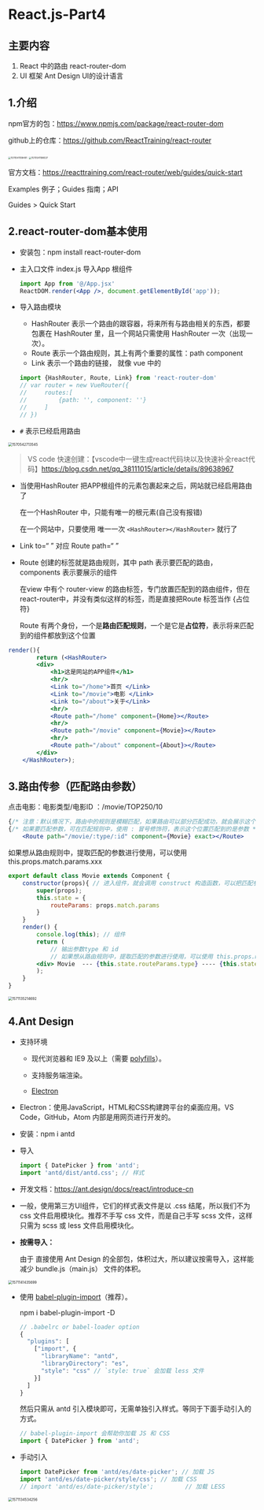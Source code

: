 # React.js-Part4

## 主要内容

1. React 中的路由 react-router-dom
2. UI 框架 Ant Design UI的设计语言

## 1.介绍

npm官方的包：https://www.npmjs.com/package/react-router-dom

github上的仓库：https://github.com/ReactTraining/react-router

<img src="E:\MarkDown\FrontEnd\React\images\1570541108491.png" alt="1570541108491" style="zoom:33%;" />

<img src="E:\MarkDown\FrontEnd\React\images\1570541198537.png" alt="1570541198537" style="zoom: 33%;" />

官方文档：https://reacttraining.com/react-router/web/guides/quick-start

Examples 例子；Guides 指南；API

Guides > Quick Start

## 2.react-router-dom基本使用

- 安装包：npm install react-router-dom

- 主入口文件 index.js 导入App 根组件

  ```jsx
  import App from '@/App.jsx'
  ReactDOM.render(<App />, document.getElementById('app'));
  ```

- 导入路由模块 

  - HashRouter 表示一个路由的跟容器，将来所有与路由相关的东西，都要包裹在 HashRouter 里，且一个网站只需使用 HashRouter 一次（出现一次）。
  - Route 表示一个路由规则，其上有两个重要的属性：path component
  - Link 表示一个路由的链接， 就像 vue 中的 <router-link to=''></router-link>

  ```jsx
  import {HashRouter, Route, Link} from 'react-router-dom'
  // var router = new VueRouter({
  //     routes:[
  //         {path: '', component: ''}
  //     ]
  // })
  ```
  
- `#` 表示已经启用路由

<img src="E:\MarkDown\FrontEnd\React\images\1570542713545.png" alt="1570542713545" style="zoom:50%;" />

> VS code 快速创建：【vscode中一键生成react代码块以及快速补全react代码】https://blog.csdn.net/qq_38111015/article/details/89638967

- 当使用HashRouter 把APP根组件的元素包裹起来之后，网站就已经启用路由了

  在一个HashRouter 中，只能有唯一的根元素(自己没有报错)

  在一个网站中，只要使用 唯一一次 `<HashRouter></HashRouter>` 就行了

- Link to=“  ” 对应 Route path=“  ”

- Route 创建的标签就是路由规则，其中 path 表示要匹配的路由，components 表示要展示的组件

  在view 中有个 router-view 的路由标签，专门放置匹配到的路由组件，但在react-router中，并没有类似这样的标签，而是直接把Route 标签当作 {占位符}

  Route 有两个身份，一个是**路由匹配规则**，一个是它是**占位符**，表示将来匹配到的组件都放到这个位置 

```jsx
render(){
        return (<HashRouter>
        <div>
            <h1>这是网站的APP组件</h1>
            <hr/>
            <Link to="/home">首页 </Link> 
            <Link to="/movie">电影 </Link> 
            <Link to="/about">关于</Link>
            <hr/>
            <Route path="/home" component={Home}></Route>
            <hr/>
            <Route path="/movie" component={Movie}></Route>
            <hr/>
            <Route path="/about" component={About}></Route>
        </div>
	</HashRouter>);
```

## 3.路由传参（匹配路由参数）

点击电影：电影类型/电影ID ：/movie/TOP250/10

```jsx
{/* 注意：默认情况下，路由中的规则是模糊匹配，如果路由可以部分匹配成功，就会展示这个路由对应的组件。 如果想让路由规则进行精确匹配，可以为Route，添加 exact 属性，表示启用精确匹配模式*/}
{/* 如果要匹配参数，可在匹配规则中，使用 : 冒号修饰符，表示这个位置匹配到的是参数 */}
	<Route path="/movie/:type/:id" component={Movie} exact></Route>
```

如果想从路由规则中，提取匹配的参数进行使用，可以使用 this.props.match.params.xxx

```jsx
export default class Movie extends Component {
    constructor(props){ // 进入组件，就会调用 construct 构造函数，可以把匹配参数保存到 state 中。
        super(props);
        this.state = {
            routeParams: props.match.params
        }
    }
    render() {
        console.log(this); // 组件
        return (
            // 输出参数type 和 id
            // 如果想从路由规则中，提取匹配的参数进行使用，可以使用 this.props.match.params.xxx
        <div> Movie  --- {this.state.routeParams.type} ---- {this.state.routeParams.id}</div>
        );
    }
}
```

<img src="E:\MarkDown\FrontEnd\React\images\1571135214692.png" alt="1571135214692" style="zoom:50%;" />

## 4.Ant Design

- 支持环境

  - 现代浏览器和 IE9 及以上（需要 [polyfills](https://ant.design/docs/react/getting-started-cn#兼容性)）。

  - 支持服务端渲染。
  - [Electron](https://electronjs.org/)

- Electron：使用JavaScript，HTML和CSS构建跨平台的桌面应用。VS Code，GitHub，Atom 内部是用网页进行开发的。

- 安装：npm i antd

- 导入

  ```jsx
  import { DatePicker } from 'antd';
  import 'antd/dist/antd.css'; // 样式
  ```

- 开发文档：https://ant.design/docs/react/introduce-cn

- 一般，使用第三方UI组件，它们的样式表文件是以 .css 结尾，所以我们不为 css 文件启用模块化。推荐不手写 css 文件，而是自己手写 scss 文件，这样只需为 scss 或 less 文件启用模块化。

- **按需导入：**

  由于 直接使用 Ant Design 的全部包，体积过大，所以建议按需导入，这样能减少 bundle.js（main.js） 文件的体积。

<img src="E:\MarkDown\FrontEnd\React\images\1571141435699.png" alt="1571141435699" style="zoom:50%;" />

- 使用 [babel-plugin-import](https://github.com/ant-design/babel-plugin-import)（推荐）。

  npm i babel-plugin-import -D

  ```js
  // .babelrc or babel-loader option
  {
    "plugins": [
      ["import", {
        "libraryName": "antd",
        "libraryDirectory": "es",
        "style": "css" // `style: true` 会加载 less 文件
      }]
    ]
  }
  ```

  然后只需从 antd 引入模块即可，无需单独引入样式。等同于下面手动引入的方式。

  ```jsx
  // babel-plugin-import 会帮助你加载 JS 和 CSS
  import { DatePicker } from 'antd';
  ```

- 手动引入

  ```jsx
  import DatePicker from 'antd/es/date-picker'; // 加载 JS
  import 'antd/es/date-picker/style/css'; // 加载 CSS
  // import 'antd/es/date-picker/style';         // 加载 LESS
  ```

<img src="E:\MarkDown\FrontEnd\React\images\1571134534256.png" alt="1571134534256" style="zoom: 50%;" />